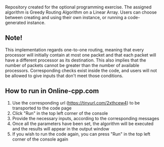 Repository created for the optional programming exercise. The assigned algorithm is Greedy Routing Algorithm on a Linear Array. Users can choose between creating and using their own instance, or running a code-generated instance. 

## Note!
This implementation regards one-to-one routing, meaning that every processor will initially contain at most one packet and that each packet will have a different processor as its destination. This also implies that the number of packets cannot be greater than the number of available processors. Corresponding checks exist inside the code, and users will not be allowed to give inputs that don't meet those conditions.

## How to run in Online-cpp.com

1. Use the corresponding url (https://tinyurl.com/2xthcew4) to be transported to the code page
2. Click "Run" in the top left corner of the console
3. Provide the necessary inputs, according to the corresponding messages
4. Once all the parameters have been set, the algorithm will be executed and the results will appear in the output window
5. If you wish to run the code again, you can press "Run" in the top left corner of the console again
